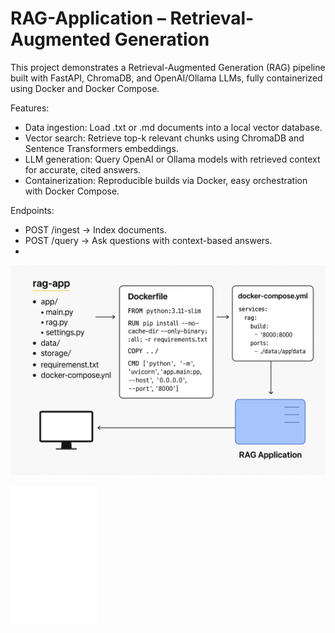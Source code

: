 # RAG-Application – Retrieval-Augmented Generation
This project demonstrates a Retrieval-Augmented Generation (RAG) pipeline built with FastAPI, ChromaDB, and OpenAI/Ollama LLMs, fully containerized using Docker and Docker Compose.

Features:
- Data ingestion: Load .txt or .md documents into a local vector database.
- Vector search: Retrieve top-k relevant chunks using ChromaDB and Sentence Transformers embeddings.
- LLM generation: Query OpenAI or Ollama models with retrieved context for accurate, cited answers.
- Containerization: Reproducible builds via Docker, easy orchestration with Docker Compose.

Endpoints:
- POST /ingest → Index documents.
- POST /query → Ask questions with context-based answers.
- 
![RAG-APP](rag-app.png)

![RAG-APP](screenshot.png)
